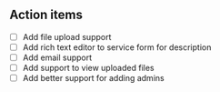 ## Action items

- [ ] Add file upload support
- [ ] Add rich text editor to service form for description
- [ ] Add email support
- [ ] Add support to view uploaded files
- [ ] Add better support for adding admins
